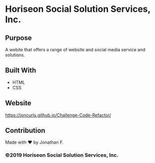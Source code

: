 # Horiseon Social Solution Services, Inc.

## Purpose
A webite that offers a range of website and social media service and solutions.

## Built With
* HTML
* CSS

## Website
https://joncurls.github.io/Challenge-Code-Refactor/

## Contribution
Made with ❤️ by Jonathan F.

### ©️2019 Horiseon Social Solution Services, Inc. 
